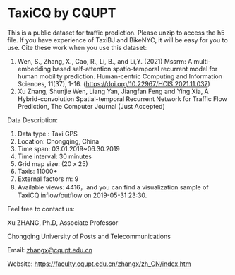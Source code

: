 # TaxiCQ by CQUPT
This is a public dataset for traffic prediction.
Please unzip to access the h5 file.
If you have experience of TaxiBJ and BikeNYC, it will be easy for you to use.
Cite these work when you use this dataset:

1. Wen, S., Zhang, X., Cao, R., Li, B., and Li,Y. (2021) Mssrm: A multi-embedding based self-attention spatio-temporal recurrent model for human mobility prediction. Human-centric Computing and Information Sciences, 11(37), 1-16. (https://doi.org/10.22967/HCIS.2021.11.037)
2. Xu Zhang, Shunjie Wen, Liang Yan, Jiangfan Feng and Ying Xia, A Hybrid-convolution Spatial-temporal Recurrent Network for Traffic Flow Prediction, The Computer Journal (Just Accepted)

Data Description:
1. Data type : Taxi GPS
2. Location: Chongqing, China
3. Time span: 03.01.2019~06.30.2019
4. Time interval: 30 minutes
5. Grid map size: (20 x 25)
6. Taxis: 11000+
7. External factors m: 9
8. Available views: 4416，and you can find a visualization sample of TaxiCQ inflow/outflow on 2019-05-31 23:30.


Feel free to contact us:

Xu ZHANG, Ph.D, Associate Professor

Chongqing University of Posts and Telecommunications

Email: zhangx@cqupt.edu.cn

Website: https://faculty.cqupt.edu.cn/zhangx/zh_CN/index.htm
